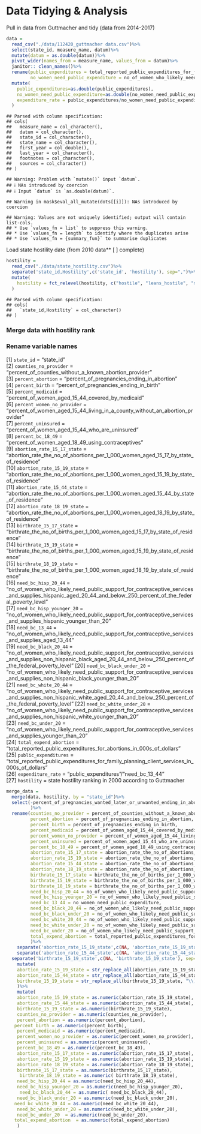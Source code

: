 Data Tidying & Analysis
================

Pull in data from Guttmacher and tidy (data from 2014-2017)

``` r
data = 
  read_csv("./data/112420_guttmacher data.csv")%>%
  select(state_id, measure_name, datum)%>%
  mutate(datum = as.double(datum))%>%
  pivot_wider(names_from = measure_name, values_from = datum)%>%
  janitor:: clean_names()%>%
  rename(public_expenditures = total_reported_public_expenditures_for_family_planning_client_services_in_000s_of_dollars,
         no_women_need_public_expenditure = no_of_women_who_likely_need_public_support_for_contraceptive_services_and_supplies_aged_13_44)%>%
  mutate(
    public_expenditures=as.double(public_expenditures),
    no_women_need_public_expenditure=as.double(no_women_need_public_expenditure),
    expenditure_rate = public_expenditures/no_women_need_public_expenditure
  )                                                                                #create expenditure_rate variable
```

    ## Parsed with column specification:
    ## cols(
    ##   measure_name = col_character(),
    ##   datum = col_character(),
    ##   state_id = col_character(),
    ##   state_name = col_character(),
    ##   first_year = col_double(),
    ##   last_year = col_character(),
    ##   footnotes = col_character(),
    ##   sources = col_character()
    ## )

    ## Warning: Problem with `mutate()` input `datum`.
    ## ℹ NAs introduced by coercion
    ## ℹ Input `datum` is `as.double(datum)`.

    ## Warning in mask$eval_all_mutate(dots[[i]]): NAs introduced by coercion

    ## Warning: Values are not uniquely identified; output will contain list-cols.
    ## * Use `values_fn = list` to suppress this warning.
    ## * Use `values_fn = length` to identify where the duplicates arise
    ## * Use `values_fn = {summary_fun}` to summarise duplicates

Load state hostility date (from 2010 data\*\* \[ \] complete)

``` r
hostility =
  read_csv("./data/state_hostility.csv")%>%
  separate('state_id,Hostility',c('state_id', 'hostility'), sep=",")%>%
  mutate(
    hostility = fct_relevel(hostility, c("hostile", "leans_hostile", "middle_ground", "leans_supportive", "supportive"))
  )
```

    ## Parsed with column specification:
    ## cols(
    ##   `state_id,Hostility` = col_character()
    ## )

### Merge data with hostility rank

### Rename variable names

\[1\] `state_id` = “state\_id”  
\[2\] `counties_no_provider` =
“percent\_of\_counties\_without\_a\_known\_abortion\_provider”  
\[3\] `percent_abortion` =
“percent\_of\_pregnancies\_ending\_in\_abortion”  
\[4\] `percent_birth` = “percent\_of\_pregnancies\_ending\_in\_birth”  
\[5\] `percent_medicaid` =
“percent\_of\_women\_aged\_15\_44\_covered\_by\_medicaid”  
\[6\] `percent_women_no_provider` =
“percent\_of\_women\_aged\_15\_44\_living\_in\_a\_county\_without\_an\_abortion\_provider”  
\[7\] `percent_uninsured` =
“percent\_of\_women\_aged\_15\_44\_who\_are\_uninsured”  
\[8\] `percent_bc_18_49` =
“percent\_of\_women\_aged\_18\_49\_using\_contraceptives”  
\[9\] `abortion_rate_15_17_state` =
“abortion\_rate\_the\_no\_of\_abortions\_per\_1\_000\_women\_aged\_15\_17\_by\_state\_of\_residence”  
\[10\] `abortion_rate_15_19_state` =
“abortion\_rate\_the\_no\_of\_abortions\_per\_1\_000\_women\_aged\_15\_19\_by\_state\_of\_residence”  
\[11\] `abortion_rate_15_44_state` =
“abortion\_rate\_the\_no\_of\_abortions\_per\_1\_000\_women\_aged\_15\_44\_by\_state\_of\_residence”  
\[12\] `abortion_rate_18_19_state` =
“abortion\_rate\_the\_no\_of\_abortions\_per\_1\_000\_women\_aged\_18\_19\_by\_state\_of\_residence”  
\[13\] `birthrate_15_17_state` =
“birthrate\_the\_no\_of\_births\_per\_1\_000\_women\_aged\_15\_17\_by\_state\_of\_residence”  
\[14\] `birthrate_15_19_state` =
“birthrate\_the\_no\_of\_births\_per\_1\_000\_women\_aged\_15\_19\_by\_state\_of\_residence”  
\[15\] `birthrate_18_19_state` =
“birthrate\_the\_no\_of\_births\_per\_1\_000\_women\_aged\_18\_19\_by\_state\_of\_residence”  
\[16\] `need_bc_hisp_20_44` =
“no\_of\_women\_who\_likely\_need\_public\_support\_for\_contraceptive\_services\_and\_supplies\_hispanic\_aged\_20\_44\_and\_below\_250\_percent\_of\_the\_federal\_poverty\_level”  
\[17\] `need_bc_hisp_younger_20` =
“no\_of\_women\_who\_likely\_need\_public\_support\_for\_contraceptive\_services\_and\_supplies\_hispanic\_younger\_than\_20”  
\[18\] `need_bc_13_44` =
“no\_of\_women\_who\_likely\_need\_public\_support\_for\_contraceptive\_services\_and\_supplies\_aged\_13\_44”  
\[19\] `need_bc_black_20_44` =
“no\_of\_women\_who\_likely\_need\_public\_support\_for\_contraceptive\_services\_and\_supplies\_non\_hispanic\_black\_aged\_20\_44\_and\_below\_250\_percent\_of\_the\_federal\_poverty\_level”
\[20\] `need_bc_black_under_20` =
“no\_of\_women\_who\_likely\_need\_public\_support\_for\_contraceptive\_services\_and\_supplies\_non\_hispanic\_black\_younger\_than\_20”  
\[21\] `need_bc_white_20_44` =
“no\_of\_women\_who\_likely\_need\_public\_support\_for\_contraceptive\_services\_and\_supplies\_non\_hispanic\_white\_aged\_20\_44\_and\_below\_250\_percent\_of\_the\_federal\_poverty\_level”
\[22\] `need_bc_white_under_20` =
“no\_of\_women\_who\_likely\_need\_public\_support\_for\_contraceptive\_services\_and\_supplies\_non\_hispanic\_white\_younger\_than\_20”  
\[23\] `need_bc_under_20` =
“no\_of\_women\_who\_likely\_need\_public\_support\_for\_contraceptive\_services\_and\_supplies\_younger\_than\_20”  
\[24\] `total_expend_abortion` =
“total\_reported\_public\_expenditures\_for\_abortions\_in\_000s\_of\_dollars”  
\[25\] `public_expenditures` =
“total\_reported\_public\_expenditures\_for\_family\_planning\_client\_services\_in\_000s\_of\_dollars”  
\[26\] `expenditure_rate` = “public\_expenditures”/“need\_bc\_13\_44”  
\[27\] `hostility` = state hostility ranking in 2000 according to
Guttmacher

``` r
merge_data = 
  merge(data, hostility, by = "state_id")%>%
  select(-percent_of_pregnancies_wanted_later_or_unwanted_ending_in_abortion, -percent_of_pregnancies_wanted_later_or_unwanted_ending_in_birth
         )%>%
  rename(counties_no_provider = percent_of_counties_without_a_known_abortion_provider,
         percent_abortion = percent_of_pregnancies_ending_in_abortion,
         percent_birth = percent_of_pregnancies_ending_in_birth, 
         percent_medicaid = percent_of_women_aged_15_44_covered_by_medicaid,
         percent_women_no_provider = percent_of_women_aged_15_44_living_in_a_county_without_an_abortion_provider, 
         percent_uninsured = percent_of_women_aged_15_44_who_are_uninsured,
         percent_bc_18_49 = percent_of_women_aged_18_49_using_contraceptives,
         abortion_rate_15_17_state = abortion_rate_the_no_of_abortions_per_1_000_women_aged_15_17_by_state_of_residence,
         abortion_rate_15_19_state = abortion_rate_the_no_of_abortions_per_1_000_women_aged_15_19_by_state_of_residence,
         abortion_rate_15_44_state = abortion_rate_the_no_of_abortions_per_1_000_women_aged_15_44_by_state_of_residence,
         abortion_rate_18_19_state = abortion_rate_the_no_of_abortions_per_1_000_women_aged_18_19_by_state_of_residence,
         birthrate_15_17_state = birthrate_the_no_of_births_per_1_000_women_aged_15_17_by_state_of_residence,
         birthrate_15_19_state = birthrate_the_no_of_births_per_1_000_women_aged_15_19_by_state_of_residence,
         birthrate_18_19_state = birthrate_the_no_of_births_per_1_000_women_aged_18_19_by_state_of_residence,
         need_bc_hisp_20_44 = no_of_women_who_likely_need_public_support_for_contraceptive_services_and_supplies_hispanic_aged_20_44_and_below_250_percent_of_the_federal_poverty_level,
         need_bc_hisp_younger_20 = no_of_women_who_likely_need_public_support_for_contraceptive_services_and_supplies_hispanic_younger_than_20,
         need_bc_13_44 = no_women_need_public_expenditure,
         need_bc_black_20_44 = no_of_women_who_likely_need_public_support_for_contraceptive_services_and_supplies_non_hispanic_black_aged_20_44_and_below_250_percent_of_the_federal_poverty_level,
         need_bc_black_under_20 = no_of_women_who_likely_need_public_support_for_contraceptive_services_and_supplies_non_hispanic_black_younger_than_20, 
         need_bc_white_20_44 = no_of_women_who_likely_need_public_support_for_contraceptive_services_and_supplies_non_hispanic_white_aged_20_44_and_below_250_percent_of_the_federal_poverty_level,
         need_bc_white_under_20 = no_of_women_who_likely_need_public_support_for_contraceptive_services_and_supplies_non_hispanic_white_younger_than_20, 
         need_bc_under_20 = no_of_women_who_likely_need_public_support_for_contraceptive_services_and_supplies_younger_than_20,
         total_expend_abortion = total_reported_public_expenditures_for_abortions_in_000s_of_dollars
         )%>%
    separate('abortion_rate_15_19_state',c(NA, 'abortion_rate_15_19_state'), sep=",")%>%
    separate('abortion_rate_15_44_state',c(NA, 'abortion_rate_15_44_state'), sep=",")%>% 
  separate('birthrate_15_19_state',c(NA, 'birthrate_15_19_state'), sep=",")%>%
    mutate(
    abortion_rate_15_19_state = str_replace_all(abortion_rate_15_19_state, "\\)", ""),
    abortion_rate_15_44_state = str_replace_all(abortion_rate_15_44_state, "\\)", ""),
    birthrate_15_19_state = str_replace_all(birthrate_15_19_state, "\\)", "")
    )%>%
    mutate(
    abortion_rate_15_19_state = as.numeric(abortion_rate_15_19_state),
    abortion_rate_15_44_state = as.numeric(abortion_rate_15_44_state),
    birthrate_15_19_state = as.numeric(birthrate_15_19_state),
    counties_no_provider = as.numeric(counties_no_provider),
    percent_abortion = as.numeric(percent_abortion),
   percent_birth = as.numeric(percent_birth),
    percent_medicaid = as.numeric(percent_medicaid),
    percent_women_no_provider = as.numeric(percent_women_no_provider),
    percent_uninsured = as.numeric(percent_uninsured),
    percent_bc_18_49 = as.numeric(percent_bc_18_49),
    abortion_rate_15_17_state = as.numeric(abortion_rate_15_17_state),
    abortion_rate_15_19_state = as.numeric(abortion_rate_15_19_state),
    abortion_rate_18_19_state = as.numeric(abortion_rate_18_19_state),
    birthrate_15_17_state = as.numeric(birthrate_15_17_state),
     birthrate_18_19_state = as.numeric( birthrate_18_19_state),
    need_bc_hisp_20_44 = as.numeric(need_bc_hisp_20_44),
    need_bc_hisp_younger_20 = as.numeric(need_bc_hisp_younger_20),
     need_bc_black_20_44 = as.numeric( need_bc_black_20_44),
    need_bc_black_under_20 = as.numeric(need_bc_black_under_20),
   need_bc_white_20_44 = as.numeric(need_bc_white_20_44),
    need_bc_white_under_20 = as.numeric(need_bc_white_under_20),
    need_bc_under_20  = as.numeric(need_bc_under_20),
   total_expend_abortion  = as.numeric(total_expend_abortion)
    )
```
